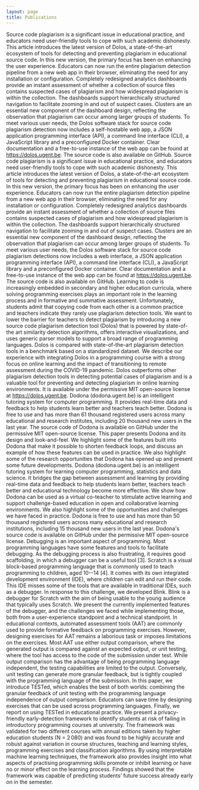 ```yaml
---
layout: page
title: Publications
---
```


<script setup>
import Publication from '@components/Publication.vue';
import Publications from '@components/Publications.vue';
import PublicationsPage from '@components/PublicationsPage.vue';
</script>

<PublicationsPage>
    <Publications
        title="Publications involving Dolos"
        lead="List of publications directly involving Dolos. If you use Dolos for your own research, please cite these.">
        <Publication
            title="Discovering and exploring cases of educational source code plagiarism with Dolos"
            authors="Rien Maertens, Charlotte Van Petegem, Niko Strijbol, Toon Baeyens, Arne Carla Jacobs, Peter Dawyndt, Bart Mesuere"
            journal="SoftwareX"
            year="2024"
            doi="https://doi.org/10.1016/j.softx.2024.101755"
            image="/images/maertens-2024.png">
            Source code plagiarism is a significant issue in educational practice, and educators need user-friendly tools to cope with such academic dishonesty.
            This article introduces the latest version of Dolos, a state-of-the-art ecosystem of tools for detecting and preventing plagiarism in educational source code.
            In this new version, the primary focus has been on enhancing the user experience.
            Educators can now run the entire plagiarism detection pipeline from a new web app in their browser, eliminating the need for any installation or configuration.
            Completely redesigned analytics dashboards provide an instant assessment of whether a collection of source files contains suspected cases of plagiarism and how widespread plagiarism is within the collection.
            The dashboards support hierarchically structured navigation to facilitate zooming in and out of suspect cases.
            Clusters are an essential new component of the dashboard design, reflecting the observation that plagiarism can occur among larger groups of students.
            To meet various user needs, the Dolos software stack for source code plagiarism detection now includes a self-hostable web app, a JSON application programming interface (API), a command line interface (CLI), a JavaScript library and a preconfigured Docker container.
            Clear documentation and a free-to-use instance of the web app can be found at <a href="https://dolos.ugent.be">https://dolos.ugent.be</a>.
            The source code is also available on GitHub.
        </Publication>
        <Publication
            title="[Extended Preprint] Discovering and exploring cases of educational source code plagiarism with Dolos"
            authors="Rien Maertens, Charlotte Van Petegem, Niko Strijbol, Toon Baeyens, Arne Carla Jacobs, Peter Dawyndt, Bart Mesuere"
            journal="arXiv"
            year="2024"
            doi="https://doi.org/10.48550/arXiv.2402.10853"
            image="/images/maertens-2024-arxiv.png">
            Source code plagiarism is a significant issue in educational practice, and educators need user-friendly tools to cope with such academic dishonesty.
            This article introduces the latest version of Dolos, a state-of-the-art ecosystem of tools for detecting and preventing plagiarism in educational source code.
            In this new version, the primary focus has been on enhancing the user experience.
            Educators can now run the entire plagiarism detection pipeline from a new web app in their browser, eliminating the need for any installation or configuration.
            Completely redesigned analytics dashboards provide an instant assessment of whether a collection of source files contains suspected cases of plagiarism and how widespread plagiarism is within the collection.
            The dashboards support hierarchically structured navigation to facilitate zooming in and out of suspect cases.
            Clusters are an essential new component of the dashboard design, reflecting the observation that plagiarism can occur among larger groups of students.
            To meet various user needs, the Dolos software stack for source code plagiarism detections now includes a web interface, a JSON application programming interface (API), a command line interface (CLI), a JavaScript library and a preconfigured Docker container.            Clear documentation and a free-to-use instance of the web app can be found at <a href="https://dolos.ugent.be">https://dolos.ugent.be</a>.
            The source code is also available on GitHub.
        </Publication>
        <Publication
            title="Dolos: Language-agnostic plagiarism detection in source code"
            authors="Rien Maertens, Charlotte Van Petegem, Niko Strijbol, Toon Baeyens, Arne Carla Jacobs, Peter Dawyndt, Bart Mesuere"
            journal="Journal of Computer Assisted Learning"
            year="2022"
            doi="https://doi.org/10.1111/jcal.12662"
            image="/images/maertens-2022.png">
            Learning to code is increasingly embedded in secondary and higher education curricula, where solving programming exercises plays an important role in the learning process and in formative and summative assessment. Unfortunately, students admit that copying code from each other is a common practice and teachers indicate they rarely use plagiarism detection tools.
            We want to lower the barrier for teachers to detect plagiarism by introducing a new source code plagiarism detection tool (Dolos) that is powered by state-of-the art similarity detection algorithms, offers interactive visualizations, and uses generic parser models to support a broad range of programming languages.
            Dolos is compared with state-of-the-art plagiarism detection tools in a benchmark based on a standardized dataset. We describe our experience with integrating Dolos in a programming course with a strong focus on online learning and the impact of transitioning to remote assessment during the COVID-19 pandemic.
            Dolos outperforms other plagiarism detection tools in detecting potential cases of plagiarism and is a valuable tool for preventing and detecting plagiarism in online learning environments. It is available under the permissive MIT open-source license at <a href="https://dolos.ugent.be">https://dolos.ugent.be</a>.
        </Publication>
    </Publications>
    <Publications title="Publications by Team Dodona" lead="Dolos is developed by a larger team focussed around educational technology. Below is a list of articles published by other researchers in our group.">
        <Publication
            title="Dodona: Learn to code with a virtual co-teacher that supports active learning"
            authors="Charlotte Van Petegem, Rien Maertens, Niko Strijbol, Jorg Van Renterghem, Felix Van der Jeugt, Bram De Wever, Peter Dawyndt, Bart Mesuere"
            journal="SoftwareX"
            year="2023"
            doi="http://doi.org/10.1016/j.softx.2023.101578"
            image="/images/vanpetegem-2023-2.png">
          Dodona (dodona.ugent.be) is an intelligent tutoring system for computer programming. It provides real-time data and feedback to help students learn better and teachers teach better. Dodona is free to use and has more than 61 thousand registered users across many educational and research institutes, including 20 thousand new users in the last year. The source code of Dodona is available on GitHub under the permissive MIT open-source license. This paper presents Dodona and its design and look-and-feel. We highlight some of the features built into Dodona that make it possible to shorten feedback loops, and discuss an example of how these features can be used in practice. We also highlight some of the research opportunities that Dodona has opened up and present some future developments.
        </Publication>
        <Publication
            title="Dodona: Learn to Code with a Virtual Co-teacher that Supports Active Learning"
            authors="Charlotte Van Petegem, Peter Dawyndt, Bart Mesuere"
            journal="Proceedings of the 2023 Conference on Innovation and Technology in Computer Science Education"
            year="2023"
            doi="https://doi.org/10.1145/3587103.3594165"
            image="/images/vanpetegem-2023.png">
        Dodona (dodona.ugent.be) is an intelligent tutoring system for learning computer programming, statistics and data science. It bridges the gap between assessment and learning by providing real-time data and feedback to help students learn better, teachers teach better and educational technology become more effective. We show how Dodona can be used as a virtual co-teacher to stimulate active learning and support challenge-based education in open and collaborative learning environments. We also highlight some of the opportunities and challenges we have faced in practice. Dodona is free to use and has more than 50 thousand registered users across many educational and research institutions, including 15 thousand new users in the last year. Dodona's source code is available on GitHub under the permissive MIT open-source license.
        </Publication>
        <Publication
            title="Blink: An Educational Software Debugger for Scratch"
            journal="Proceedings of the 2023 Conference on Innovation and Technology in Computer Science Education"
            authors="Niko Strijbol, Christophe Scholliers, Peter Dawyndt"
            year="2023"
            doi="https://doi.org/10.1145/3587103.3594189"
            image="/images/strijbol-2023.png">
        Debugging is an important aspect of programming. Most programming languages have some features and tools to facilitate debugging. As the debugging process is also frustrating, it requires good scaffolding, in which a debugger can be a useful tool [3]. Scratch is a visual block-based programming language that is commonly used to teach programming to children, aged 10--14 [4]. It comes with its own integrated development environment (IDE), where children can edit and run their code. This IDE misses some of the tools that are available in traditional IDEs, such as a debugger. In response to this challenge, we developed Blink. Blink is a debugger for Scratch with the aim of being usable to the young audience that typically uses Scratch. We present the currently implemented features of the debugger, and the challenges we faced while implementing those, both from a user-experience standpoint and a technical standpoint.
        </Publication>
        <Publication
            title="TESTed — An educational testing framework with language-agnostic test suites for programming exercises"
            authors="Niko Strijbol, Charlotte Van Petegem, Rien Maertens, Boris Sels, Christophe Scholliers, Peter Dawyndt, Bart Mesuere"
            journal="SoftwareX"
            year="2022"
            doi="https://doi.org/10.1016/j.softx.2023.101404"
            image="/images/strijbol-2022.png">
        In educational contexts, automated assessment tools (AAT) are commonly used to provide formative feedback on programming exercises. However, designing exercises for AAT remains a laborious task or imposes limitations on the exercises. Most AAT use either output comparison, where the generated output is compared against an expected output, or unit testing, where the tool has access to the code of the submission under test. While output comparison has the advantage of being programming language independent, the testing capabilities are limited to the output. Conversely, unit testing can generate more granular feedback, but is tightly coupled with the programming language of the submission. In this paper, we introduce TESTed, which enables the best of both worlds: combining the granular feedback of unit testing with the programming language independence of output comparison. Educators can save time by designing exercises that can be used across programming languages. Finally, we report on using TESTed in educational practice.
        </Publication>
        <Publication
            title="Pass/fail prediction in programming courses"
            authors="Charlotte Van Petegem, Louise Deconinck, Dieter Mourisse, Rien Maertens, Niko Strijbol, Bart Dhoedt, Bram De Wever, Peter Dawyndt, Bart Mesuere"
            journal="Journal of Educational Computing Research"
            year="2022"
            doi="https://doi.org/10.1177/07356331221085595"
            image="/images/vanpetegem-2022.png">
        We present a privacy-friendly early-detection framework to identify students at risk of failing in introductory programming courses at university. The framework was validated for two different courses with annual editions taken by higher education students (N = 2 080) and was found to be highly accurate and robust against variation in course structures, teaching and learning styles, programming exercises and classification algorithms. By using interpretable machine learning techniques, the framework also provides insight into what aspects of practising programming skills promote or inhibit learning or have no or minor effect on the learning process. Findings showed that the framework was capable of predicting students’ future success already early on in the semester.
        </Publication>
    </Publications>
</PublicationsPage>


